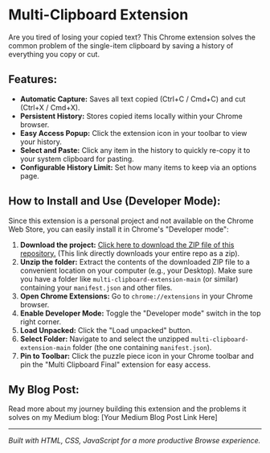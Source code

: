 # Multi-Clipboard Extension

Are you tired of losing your copied text? This Chrome extension solves the common problem of the single-item clipboard by saving a history of everything you copy or cut.

## Features:
* **Automatic Capture:** Saves all text copied (Ctrl+C / Cmd+C) and cut (Ctrl+X / Cmd+X).
* **Persistent History:** Stores copied items locally within your Chrome browser.
* **Easy Access Popup:** Click the extension icon in your toolbar to view your history.
* **Select and Paste:** Click any item in the history to quickly re-copy it to your system clipboard for pasting.
* **Configurable History Limit:** Set how many items to keep via an options page.

## How to Install and Use (Developer Mode):

Since this extension is a personal project and not available on the Chrome Web Store, you can easily install it in Chrome's "Developer mode":

1.  **Download the project:** [Click here to download the ZIP file of this repository.](https://github.com/Nihankasupta28/multi-clipboard-extension/archive/refs/heads/main.zip) (This link directly downloads your entire repo as a zip).
2.  **Unzip the folder:** Extract the contents of the downloaded ZIP file to a convenient location on your computer (e.g., your Desktop). Make sure you have a folder like `multi-clipboard-extension-main` (or similar) containing your `manifest.json` and other files.
3.  **Open Chrome Extensions:** Go to `chrome://extensions` in your Chrome browser.
4.  **Enable Developer Mode:** Toggle the "Developer mode" switch in the top right corner.
5.  **Load Unpacked:** Click the "Load unpacked" button.
6.  **Select Folder:** Navigate to and select the unzipped `multi-clipboard-extension-main` folder (the one containing `manifest.json`).
7.  **Pin to Toolbar:** Click the puzzle piece icon in your Chrome toolbar and pin the "Multi Clipboard Final" extension for easy access.

## My Blog Post:
Read more about my journey building this extension and the problems it solves on my Medium blog: [Your Medium Blog Post Link Here]

---
*Built with HTML, CSS, JavaScript for a more productive Browse experience.*
